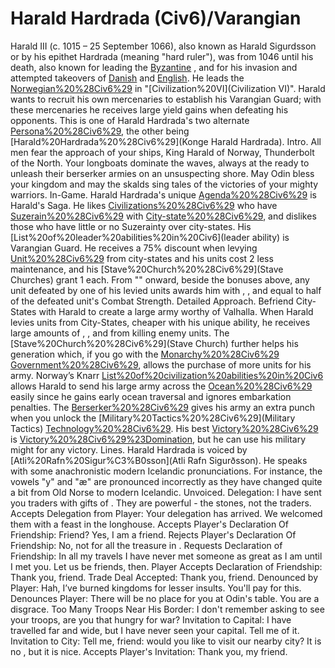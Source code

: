 # Harald Hardrada (Civ6)/Varangian

Harald III (c. 1015 – 25 September 1066), also known as Harald Sigurdsson or by his epithet Hardrada (meaning "hard ruler"), was from 1046 until his death, also known for leading the [Byzantine](Byzantine) , and for his invasion and attempted takeovers of [Danish](Denmark) and [English](England). He leads the [Norwegian%20%28Civ6%29](Norwegians) in "[Civilization%20VI](Civilization VI)".
Harald wants to recruit his own mercenaries to establish his Varangian Guard; with these mercenaries he receives large yield gains when defeating his opponents.
This is one of Harald Hardrada's two alternate [Persona%20%28Civ6%29](personas), the other being [Harald%20Hardrada%20%28Civ6%29](Konge Harald Hardrada).
Intro.
 All men fear the approach of your ships, King Harald of Norway, Thunderbolt of the North. Your longboats dominate the waves, always at the ready to unleash their berserker armies on an unsuspecting shore. May Odin bless your kingdom and may the skalds sing tales of the victories of your mighty warriors.
In-Game.
Harald Hardrada's unique [Agenda%20%28Civ6%29](agenda) is Harald's Saga. He likes [Civilizations%20%28Civ6%29](civilizations) who have [Suzerain%20%28Civ6%29](Suzerainty) with [City-state%20%28Civ6%29](city-states), and dislikes those who have little or no Suzerainty over city-states.
His [List%20of%20leader%20abilities%20in%20Civ6](leader ability) is Varangian Guard. He receives a 75% discount when levying [Unit%20%28Civ6%29](units) from city-states and his units cost 2 less maintenance, and his [Stave%20Church%20%28Civ6%29](Stave Churches) grant 1 each. From "" onward, beside the bonuses above, any unit defeated by one of his levied units awards him with , , and equal to half of the defeated unit's Combat Strength. 
Detailed Approach.
Befriend City-States with Harald to create a large army worthy of Valhalla. When Harald levies units from City-States, cheaper with his unique ability, he receives large amounts of , , and from killing enemy units. The [Stave%20Church%20%28Civ6%29](Stave Church) further helps his generation which, if you go with the [Monarchy%20%28Civ6%29](Monarchy) [Government%20%28Civ6%29](government), allows the purchase of more units for his army. Norway’s Knarr [List%20of%20civilization%20abilities%20in%20Civ6](ability) allows Harald to send his large army across the [Ocean%20%28Civ6%29](Ocean) easily since he gains early ocean traversal and ignores embarkation penalties. The [Berserker%20%28Civ6%29](Berserker) gives his army an extra punch when you unlock the [Military%20Tactics%20%28Civ6%29](Military Tactics) [Technology%20%28Civ6%29](technology). His best [Victory%20%28Civ6%29](victory) is [Victory%20%28Civ6%29%23Domination](Domination), but he can use his military might for any victory.
Lines.
Harald Hardrada is voiced by [Atli%20Rafn%20Sigur%C3%B0sson](Atli Rafn Sigurðsson). He speaks with some anachronistic modern Icelandic pronunciations. For instance, the vowels "y" and "æ" are pronounced incorrectly as they have changed quite a bit from Old Norse to modern Icelandic.
Unvoiced.
Delegation: I have sent you traders with gifts of . They are powerful - the stones, not the traders.
Accepts Delegation from Player: Your delegation has arrived. We welcomed them with a feast in the longhouse.
Accepts Player's Declaration Of Friendship: Friend? Yes, I am a friend.
Rejects Player's Declaration Of Friendship: No, not for all the treasure in .
Requests Declaration of Friendship: In all my travels I have never met someone as great as I am until I met you. Let us be friends, then.
Player Accepts Declaration of Friendship: Thank you, friend.
Trade Deal Accepted: Thank you, friend.
Denounced by Player: Hah, I’ve burned kingdoms for lesser insults. You'll pay for this.
Denounces Player: There will be no place for you at Odin's table. You are a disgrace.
Too Many Troops Near His Border: I don't remember asking to see your troops, are you that hungry for war?
Invitation to Capital: I have travelled far and wide, but I have never seen your capital. Tell me of it.
Invitation to City: Tell me, friend: would you like to visit our nearby city? It is no , but it is nice.
Accepts Player's Invitation: Thank you, my friend.